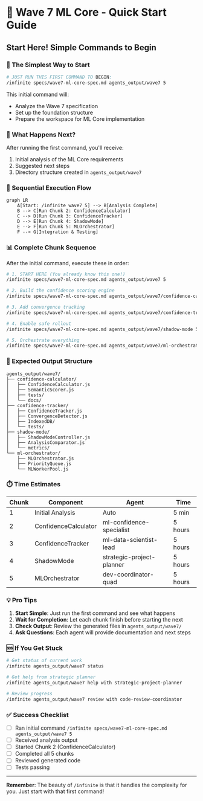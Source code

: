 # 🚀 Wave 7 ML Core - Quick Start Guide
## Start Here! Simple Commands to Begin

### 🎯 The Simplest Way to Start

```bash
# JUST RUN THIS FIRST COMMAND TO BEGIN:
/infinite specs/wave7-ml-core-spec.md agents_output/wave7 5
```

This initial command will:
- Analyze the Wave 7 specification
- Set up the foundation structure
- Prepare the workspace for ML Core implementation

### 📝 What Happens Next?

After running the first command, you'll receive:
1. Initial analysis of the ML Core requirements
2. Suggested next steps
3. Directory structure created in `agents_output/wave7`

### 🔄 Sequential Execution Flow

```mermaid
graph LR
    A[Start: /infinite wave7 5] --> B[Analysis Complete]
    B --> C[Run Chunk 2: ConfidenceCalculator]
    C --> D[Run Chunk 3: ConfidenceTracker]
    D --> E[Run Chunk 4: ShadowMode]
    E --> F[Run Chunk 5: MLOrchestrator]
    F --> G[Integration & Testing]
```

### 📊 Complete Chunk Sequence

After the initial command, execute these in order:

```bash
# 1. START HERE (You already know this one!)
/infinite specs/wave7-ml-core-spec.md agents_output/wave7 5

# 2. Build the confidence scoring engine
/infinite specs/wave7-ml-core-spec.md agents_output/wave7/confidence-calculator 5 with ml-confidence-specialist focus "Implement ConfidenceCalculator with multi-dimensional scoring"

# 3. Add convergence tracking
/infinite specs/wave7-ml-core-spec.md agents_output/wave7/confidence-tracker 5 with ml-data-scientist-lead focus "Build ConfidenceTracker with IndexedDB persistence and convergence detection"

# 4. Enable safe rollout
/infinite specs/wave7-ml-core-spec.md agents_output/wave7/shadow-mode 5 with strategic-project-planner focus "Create ShadowModeController for safe 10% rollout"

# 5. Orchestrate everything
/infinite specs/wave7-ml-core-spec.md agents_output/wave7/ml-orchestrator 5 with dev-coordinator-quad focus "Implement MLOrchestrator to coordinate all components"
```

### 🎯 Expected Output Structure

```
agents_output/wave7/
├── confidence-calculator/
│   ├── ConfidenceCalculator.js
│   ├── SemanticScorer.js
│   ├── tests/
│   └── docs/
├── confidence-tracker/
│   ├── ConfidenceTracker.js
│   ├── ConvergenceDetector.js
│   ├── IndexedDB/
│   └── tests/
├── shadow-mode/
│   ├── ShadowModeController.js
│   ├── AnalysisComparator.js
│   └── metrics/
└── ml-orchestrator/
    ├── MLOrchestrator.js
    ├── PriorityQueue.js
    └── MLWorkerPool.js
```

### ⏱️ Time Estimates

| Chunk | Component | Agent | Time |
|-------|-----------|-------|------|
| 1 | Initial Analysis | Auto | 5 min |
| 2 | ConfidenceCalculator | ml-confidence-specialist | 5 hours |
| 3 | ConfidenceTracker | ml-data-scientist-lead | 5 hours |
| 4 | ShadowMode | strategic-project-planner | 5 hours |
| 5 | MLOrchestrator | dev-coordinator-quad | 5 hours |

### 💡 Pro Tips

1. **Start Simple**: Just run the first command and see what happens
2. **Wait for Completion**: Let each chunk finish before starting the next
3. **Check Output**: Review the generated files in `agents_output/wave7/`
4. **Ask Questions**: Each agent will provide documentation and next steps

### 🆘 If You Get Stuck

```bash
# Get status of current work
/infinite agents_output/wave7 status

# Get help from strategic planner
/infinite agents_output/wave7 help with strategic-project-planner

# Review progress
/infinite agents_output/wave7 review with code-review-coordinator
```

### ✅ Success Checklist

- [ ] Ran initial command `/infinite specs/wave7-ml-core-spec.md agents_output/wave7 5`
- [ ] Received analysis output
- [ ] Started Chunk 2 (ConfidenceCalculator)
- [ ] Completed all 5 chunks
- [ ] Reviewed generated code
- [ ] Tests passing

---

**Remember**: The beauty of `/infinite` is that it handles the complexity for you. Just start with that first command!